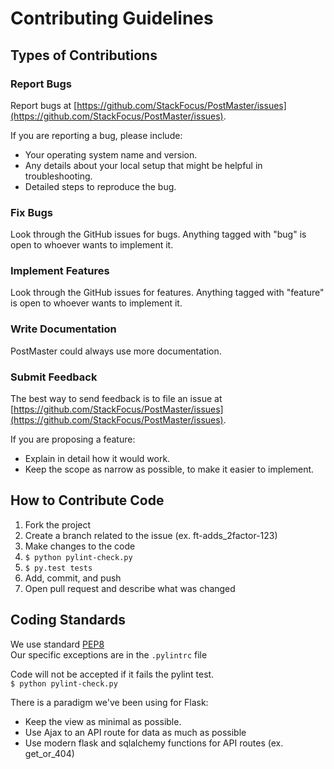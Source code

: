 # Contributing Guidelines

## Types of Contributions

### Report Bugs

Report bugs at [https://github.com/StackFocus/PostMaster/issues](https://github.com/StackFocus/PostMaster/issues).

If you are reporting a bug, please include:

 - Your operating system name and version.
 - Any details about your local setup that might be helpful in troubleshooting.
 - Detailed steps to reproduce the bug.


### Fix Bugs

Look through the GitHub issues for bugs. Anything tagged with "bug"
is open to whoever wants to implement it.

### Implement Features

Look through the GitHub issues for features. Anything tagged with "feature"
is open to whoever wants to implement it.

### Write Documentation

PostMaster could always use more documentation.

### Submit Feedback

The best way to send feedback is to file an issue at [https://github.com/StackFocus/PostMaster/issues](https://github.com/StackFocus/PostMaster/issues).

If you are proposing a feature:

 - Explain in detail how it would work.
 - Keep the scope as narrow as possible, to make it easier to implement.

## How to Contribute Code

 1. Fork the project
 2. Create a branch related to the issue (ex. ft-adds_2factor-123)
 3. Make changes to the code
 4. `$ python pylint-check.py`
 5. `$ py.test tests`
 6. Add, commit, and push
 7. Open pull request and describe what was changed


## Coding Standards
We use standard [PEP8](https://www.python.org/dev/peps/pep-0008/)  
Our specific exceptions are in the `.pylintrc` file

Code will not be accepted if it fails the pylint test.  
`$ python pylint-check.py`

There is a paradigm we've been using for Flask:

 - Keep the view as minimal as possible.
 - Use Ajax to an API route for data as much as possible
 - Use modern flask and sqlalchemy functions for API routes (ex. get_or_404)
